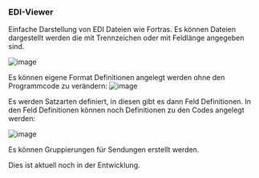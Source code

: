 ### EDI-Viewer

Einfache Darstellung von EDI Dateien wie Fortras.
Es können Dateien dargestellt werden die mit Trennzeichen oder mit Feldlänge angegeben sind.

![image](https://github.com/oppis/EDIViewer/assets/74102382/a0c0e3bc-2ef8-4a01-aeab-c4d83d45c55f)

Es können eigene Format Definitionen angelegt werden ohne den Programmcode zu verändern:
![image](https://github.com/oppis/EDIViewer/assets/74102382/7a18a6f2-cf6e-4048-8b75-26f17d5a6aef)

Es werden Satzarten definiert, in diesen gibt es dann Feld Definitionen. In den Feld Definitionen können noch Definitionen zu den Codes angelegt werden:

![image](https://github.com/oppis/EDIViewer/assets/74102382/cda18d87-a77f-4a6d-9400-ce4b00b6ada4)

Es können Gruppierungen für Sendungen erstellt werden.

Dies ist aktuell noch in der Entwicklung.
